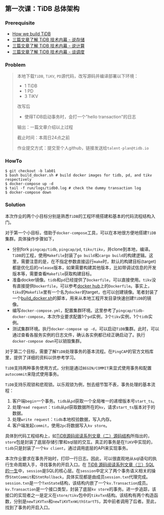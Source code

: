 ## 第一次课：TiDB 总体架构

### Prerequisite

- [How we build TiDB](https://pingcap.com/blog-cn/how-do-we-build-tidb/)
- [三篇文章了解 TiDB 技术内幕 - 说存储](https://pingcap.com/blog-cn/tidb-internal-1/)
- [三篇文章了解 TiDB 技术内幕 - 说计算](https://pingcap.com/blog-cn/tidb-internal-2/)
- [三篇文章了解 TiDB 技术内幕 - 谈调度](https://pingcap.com/blog-cn/tidb-internal-3/)

### Problem

>本地下载`TiDB`, `TiKV`, `PD`源代码，改写源码并编译部署以下环境：
>
>+ 1 TiDB
>+ 1 PD
>+ 3 TiKV
>
>改写后
>
>+ 使得TiDB启动事务时，会打一个"hello transaction"的日志
>
>输出：一篇文章介绍以上过程
>
>截止时间：本周日24点之前
>
>作业提交方式：提交至个人github，链接发送给`talent-plan@tidb.io`

### HowTo

```shell
$ git checkout -b lab01
$ bash build_docker.sh # build docker images for tidb, pd, and tikv respectively
$ docker-compose up -d
$ tail -f run/logs/tidb0.log # check the dummy transaction log
$ docker-compose down
```

### Solution

本次作业的两个小目标分别是熟悉`TiDB`的工程环境搭建和基本的代码流程结构入门。

对于第一个小目标，借助于`docker-compose`工具，可以在本地很方便地搭建`TiDB`集群。具体操作步骤如下，

+ 分别fork `pingcap/tidb`, `pingcap/pd`, `tikv/tikv`，并clone到本地，编译。`TiDB`的工程，使用`Makefile`封装了`go build`和`cargo build`的构建逻辑。这里，需要注意的是，在不指定参数直接运行`make`时，默认的构建目标(target)都是优化后的`release`版本，如果需要构建其他版本，比如带调试信息的开发版本等，需要查看`Makefile`获取构建目标。
+ 准备docker镜像。`tidb`和`pd`已经提供了`Dockerfile`，可以直接使用。`tikv`没有直接提供`Dockerfile`，可以参考[docker hub](https://hub.docker.com/r/pingcap/tikv/dockerfile)上的`Dockerfile`。事实上，`tikv`的`Makefile`里有一个名为`docker`的target，也可以创建镜像。笔者封装了一个[build_docker.sh](https://raw.githubusercontent.com/hftsin/high-performance-tidb/master/build_docker.sh)的脚本，用来从本地工程开发目录快速创建`TiDB`的镜像。
+ 编写`docker-compose.yml`，配置集群环境。这里参考了`pingcap/tidb-docker-compose`，本次作业要求配置1个`pd`实例，3个`tikv`实例，1个`tidb`实例。
+ 测试集群环境。执行`docker-compose up -d`，可以启动`TiDB`集群。此时，可以通过查看各服务实例的日志文件，确认各实例都已经正确启动了。执行`docker-compose down`可以销毁集群。



对于第二个目标，需要了解`TiDB`处理事务的基本流程。在`PingCAP`的官方文档库里，提供了详细的资料以供参考学习。

`TiDB`支持两种事务使用方式，分别是通过`BEGIN/COMMIT`来显式使用事务和配置`autocommit`来隐式使用事务。

`TiDB`支持乐观锁和悲观锁。以乐观锁为例，刨去细节暂不表，事务处理的基本流程：

1. 客户端`begin`一个事务。`tidb`从`pd`获取一个全局唯一的递增版本号`start_ts`。
2. 处理`read request`：`tidb`从`pd`获取数据所在的`kv`，请求`start_ts`版本对于的数据。
3. 处理`write request`：`tidb`本地校验数据，写入内存。
4. 客户端发起`commit`，使用`2pc`将数据写入`kv store`。

具体到代码工程结构上，如[TiDB源码阅读系列文章（二）源码结构](https://pingcap.com/blog-cn/tidb-source-code-reading-2/)所指出的，`store`包是封装了底层存储引擎和sql层的交互。真正的事务是在`TiKV`中实现的，`tidb`只是封装了一个`kv client`，通过调用底层的API来实现事务。

本次作业要求在事务开始时，打印一行日志。因此，可以很直观地从sql语句的执行生命周期入手，寻找事务的开启入口。在 [TiDB 源码阅读系列文章（三）SQL 的一生](https://pingcap.com/blog-cn/tidb-source-code-reading-3/)中，`session`是SQL的核心层。在`session`中定义了两个事务语义相关的操作`StmtCommit`和`StmtRollback`，具体实现都是由成员`session.txn`代理完成。`session.txn`是一个`TxnState`结构，该结构内嵌了一个`kv.Transaction`成员。`kv.Transaction`是一个接口类型，封装了底层`kv store`的事务。进一步追踪，该接口的实现者之一是定义在`store/tikv`包中的`tikvTxn`结构。该结构有两个构造函数，分别是`newTiKVTxn`和`newTiKVTxnWithStartTS`，其中前者调用了后者。至此，找到了事务的开启入口。
